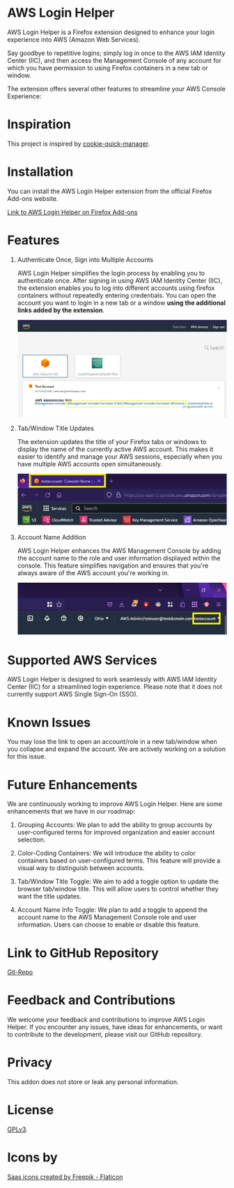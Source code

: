 # AWS Login Helper

AWS Login Helper is a Firefox extension designed to enhance your login experience into AWS (Amazon Web Services).

Say goodbye to repetitive logins; simply log in once to the AWS IAM Identity Center (IIC), and then access the Management Console of any account for which you have permission to using Firefox containers in a new tab or window.

The extension offers several other features to streamline your AWS Console Experience:

# Inspiration

This project is inspired by [cookie-quick-manager](https://github.com/ysard/cookie-quick-manager/).

# Installation

You can install the AWS Login Helper extension from the official Firefox Add-ons website.

[Link to AWS Login Helper on Firefox Add-ons](https://addons.mozilla.org/en-US/firefox/addon/aws-login-helper/)

# Features

1. Authenticate Once, Sign into Multiple Accounts

    AWS Login Helper simplifies the login process by enabling you to authenticate once. After signing in using AWS IAM Identity Center (IIC), the extension enables you to log into different accounts using firefox containers without  repeatedly entering credentials. You can open the account you want to login in a new tab or a window **using the additional links added by the extension**.

    ![Alt text](images/container-open.jpg)

2. Tab/Window Title Updates

    The extension updates the title of your Firefox tabs or windows to display the name of the currently active AWS account. This makes it easier to identify and manage your AWS sessions, especially when you have multiple AWS accounts open simultaneously.

    ![Alt text](images/title-updated.jpg)

3. Account Name Addition

    AWS Login Helper enhances the AWS Management Console by adding the account name to the role and user information displayed within the console. This feature simplifies navigation and ensures that you're always aware of the AWS account you're working in.

    ![Alt text](images/account-name.jpg)

# Supported AWS Services

AWS Login Helper is designed to work seamlessly with AWS IAM Identity Center (IIC) for a streamlined login experience. Please note that it does not currently support AWS Single Sign-On (SSO).

# Known Issues

You may lose the link to open an account/role in a new tab/window when you collapse and expand the account. We are actively working on a solution for this issue.

# Future Enhancements

We are continuously working to improve AWS Login Helper. Here are some enhancements that we have in our roadmap:

1. Grouping Accounts: We plan to add the ability to group accounts by user-configured terms for improved organization and easier account selection.

2. Color-Coding Containers: We will introduce the ability to color containers based on user-configured terms. This feature will provide a visual way to distinguish between accounts.

3. Tab/Window Title Toggle: We aim to add a toggle option to update the browser tab/window title. This will allow users to control whether they want the title updates.

4. Account Name Info Toggle: We plan to add a toggle to append the account name to the AWS Management Console role and user information. Users can choose to enable or disable this feature.

# Link to GitHub Repository
[Git-Repo](https://github.com/penchala-services-inc/aws-login-helper-firefox)

# Feedback and Contributions

We welcome your feedback and contributions to improve AWS Login Helper. If you encounter any issues, have ideas for enhancements, or want to contribute to the development, please visit our GitHub repository.

# Privacy

This addon does not store or leak any personal information.

# License
[GPLv3](./LICENSE).

# Icons by
<a href="https://www.flaticon.com/free-icons/saas" title="saas icons">Saas icons created by Freepik - Flaticon</a>



